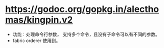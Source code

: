 # https://godoc.org/gopkg.in/alecthomas/kingpin.v2

 -  功能：处理命令行参数， 支持多个命令，且没有子命令可以有不同的参数。
 -  fabric orderer 使用到。
